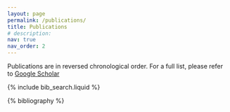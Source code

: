 ```yaml
---
layout: page
permalink: /publications/
title: Publications
# description: 
nav: true
nav_order: 2
---
```

Publications are in reversed chronological order. For a full list, please refer to [Google Scholar](https://scholar.google.com/citations?user=aJdbHAoAAAAJ&hl=en)
<!-- _pages/publications.md -->

<!-- Bibsearch Feature -->

{% include bib_search.liquid %}

<div class="publications">

{% bibliography %}

</div>
